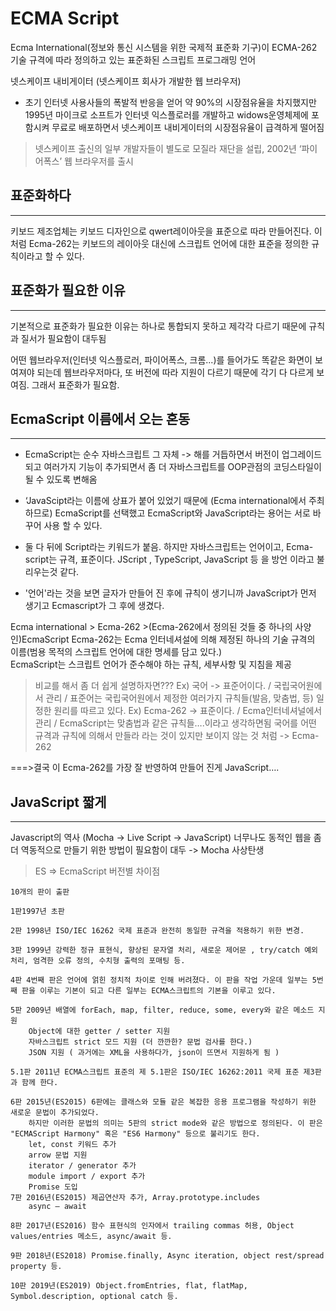 # ECMA Script

Ecma International(정보와 통신 시스템을 위한 국제적 표준화 기구)이 ECMA-262 기술 규격에 따라 정의하고 있는 표준화된 스크립트 프로그래밍 언어

넷스케이프 내비게이터 (넷스케이프 회사가 개발한 웹 브라우저)
- 초기 인터넷 사용사들의 폭발적 반응을 얻어 약 90%의 시장점유율을 차지했지만 
	1995년 마이크로 소프트가 인터넷 익스플로러를 개발하고 widows운영체제에 포함시켜 무료로 배포하면서 넷스케이프 내비게이터의 시장점유율이 급격하게 떨어짐

> 넷스케이프 출신의 일부 개발자들이 별도로 모질라 재단을 설립, 2002년 ‘파이어폭스’ 웹 브라우저를 출시

## 표준화하다
---
키보드 제조업체는 키보드 디자인으로 qwert레이아웃을 표준으로 따라 만들어진다. 
	이처럼 Ecma-262는 키보드의 레이아웃 대신에 스크립트 언어에 대한 표준을 정의한 규칙이라고 할 수 있다.

## 표준화가 필요한 이유
---
기본적으로 표준화가 필요한 이유는 하나로 통합되지 못하고 제각각 다르기 때문에 규칙과 질서가 필요함이 대두됨

어떤 웹브라우저(인터넷 익스플로러, 파이어폭스, 크롬...)를 들어가도 똑같은 화면이 보여져야 되는데 웹브라우저마다, 또 버전에 따라 지원이 다르기 때문에 각기 다 다르게 보여짐. 그래서 표준화가 필요함.

## EcmaScript 이름에서 오는 혼동
---
- EcmaScript는 순수 자바스크립트 그 자체 -> 해를 거듭하면서 버전이 업그레이드되고 			여러가지 기능이 추가되면서 좀 더 자바스크립트를 OOP관점의 코딩스타일이
	될 수 있도록 변해옴

- ‘JavaScipt라는 이름에 상표가 붙어 있었기 때문에 (Ecma international에서 주최하므로) 	EcmaScript를 선택했고 EcmaScript와 JavaScript라는 용어는 서로 바꾸어 사용 할 수 있다.

- 둘 다 뒤에 Script라는 키워드가 붙음. 하지만 자바스크립트는 언어이고, Ecma-script는 		규격, 표준이다. 
	JScript , TypeScript, JavaScript 등 을 방언 이라고 불리우는것 같다. 

- '언어'라는 것을 보면 글자가 만들어 진 후에 규칙이 생기니까 
	JavaScript가 먼저 생기고 Ecmascript가 그 후에 생겼다.

Ecma international > Ecma-262 >(Ecma-262에서 정의된 것들 중 하나의 사양인)EcmaScript
Ecma-262는 Ecma 인터네셔설에 의해 제정된 하나의 기술 규격의 이름(범용 목적의 스크립트 언어에 대한 명세를 담고 있다.)  
EcmaScript는 스크립트 언어가 준수해야 하는 규칙, 세부사항 및 지침을 제공

> 비교를 해서 좀 더 쉽게 설명하자면???
Ex) 국어 -> 표준어이다. / 국립국어원에서 관리 / 표준어는 국립국어원에서 제정한 여러가지 규칙들(발음, 맞춤법, 등) 일정한 원리를 따르고 있다.
Ex) Ecma-262 -> 표준이다.  / Ecma인터네셔널에서 관리 / EcmaScript는 맞춤법과 같은 규칙들….이라고 생각하면됨
국어를 어떤 규격과 규칙에 의해서 만들라 라는 것이 있지만 보이지 않는 것 처럼 -> Ecma-262

===>결국 이 Ecma-262를 가장 잘 반영하여 만들어 진게 JavaScript….

## JavaScript 짧게
---
Javascript의 역사 (Mocha -> Live Script -> JavaScript)
너무나도 동적인 웹을 좀 더 역동적으로 만들기 위한 방법이 필요함이 대두 -> Mocha 사상탄생

> ES => EcmaScript 버전별 차이점

	10개의 판이 출판

	1판1997년 초판

	2판 1998년 ISO/IEC 16262 국제 표준과 완전히 동일한 규격을 적용하기 위한 변경.
	
	3판 1999년 강력한 정규 표현식, 향상된 문자열 처리, 새로운 제어문 , try/catch 예외 처리, 엄격한 오류 정의, 수치형 출력의 포매팅 등.

	4판 4번째 판은 언어에 얽힌 정치적 차이로 인해 버려졌다. 이 판을 작업 가운데 일부는 5번째 판을 이루는 기본이 되고 다른 일부는 ECMA스크립트의 기본을 이루고 있다.

	5판 2009년 배열에 forEach, map, filter, reduce, some, every와 같은 메소드 지원
		Object에 대한 getter / setter 지원
		자바스크립트 strict 모드 지원 (더 깐깐한? 문법 검사를 한다.)
		JSON 지원 ( 과거에는 XML을 사용하다가, json이 뜨면서 지원하게 됨 )

	5.1판 2011년 ECMA스크립트 표준의 제 5.1판은 ISO/IEC 16262:2011 국제 표준 제3판과 함께 한다.

	6판 2015년(ES2015) 6판에는 클래스와 모듈 같은 복잡한 응용 프로그램을 작성하기 위한 새로운 문법이 추가되었다. 
		하지만 이러한 문법의 의미는 5판의 strict mode와 같은 방법으로 정의된다. 이 판은 "ECMAScript Harmony" 혹은 "ES6 Harmony" 등으로 불리기도 한다.
		let, const 키워드 추가
		arrow 문법 지원
		iterator / generator 추가
		module import / export 추가
		Promise 도입
	7판 2016년(ES2015) 제곱연산자 추가, Array.prototype.includes
		async — await

	8판 2017년(ES2016) 함수 표현식의 인자에서 trailing commas 허용, Object values/entries 메소드, async/await 등.

	9판 2018년(ES2018) Promise.finally, Async iteration, object rest/spread property 등.

	10판 2019년(ES2019) Object.fromEntries, flat, flatMap, Symbol.description, optional catch 등.